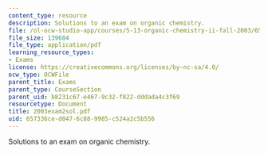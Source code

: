 ```yaml
---
content_type: resource
description: Solutions to an exam on organic chemistry.
file: /ol-ocw-studio-app/courses/5-13-organic-chemistry-ii-fall-2003/657336ced0476c889985c524a2c5b556_2003exam2sol.pdf
file_size: 139684
file_type: application/pdf
learning_resource_types:
- Exams
license: https://creativecommons.org/licenses/by-nc-sa/4.0/
ocw_type: OCWFile
parent_title: Exams
parent_type: CourseSection
parent_uid: b8231c67-e467-9c32-f822-dddada4c3f69
resourcetype: Document
title: 2003exam2sol.pdf
uid: 657336ce-d047-6c88-9985-c524a2c5b556
---
```

Solutions to an exam on organic chemistry.